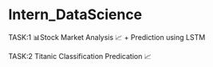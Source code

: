 # Intern_DataScience

TASK:1
📊Stock Market Analysis 📈 + Prediction using LSTM

TASK:2
Titanic Classification Predication 📈
